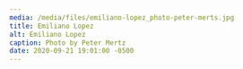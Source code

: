 ```yaml
---
media: /media/files/emiliano-lopez_photo-peter-merts.jpg
title: Emiliano Lopez
alt: Emiliano Lopez
caption: Photo by Peter Mertz
date: 2020-09-21 19:01:00 -0500
---
```

